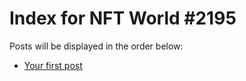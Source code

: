 # Index for NFT World #2195
Posts will be displayed in the order below:

- [Your first post](./001-first.md)

